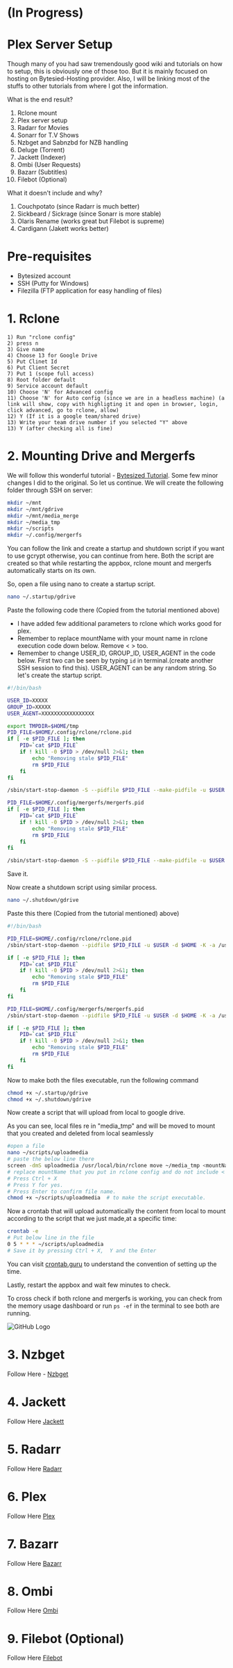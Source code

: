 # (In Progress)
# Plex Server Setup 

Though many of you had saw tremendously good wiki and tutorials on how to setup, this is obviously one of those too. But it is mainly focused on hosting on Bytesied-Hosting provider. Also, I will be linking most of the stuffs to other tutorials from where I got the information. 

What is the end result?
  1. Rclone mount
  2. Plex server setup
  3. Radarr for Movies
  4. Sonarr for T.V Shows
  5. Nzbget and Sabnzbd for NZB handling 
  6. Deluge (Torrent)
  7. Jackett (Indexer)
  8. Ombi (User Requests)
  9. Bazarr (Subtitles)
  10. Filebot (Optional)

What it doesn't include and why?
  1. Couchpotato (since Radarr is much better)
  2. Sickbeard / Sickrage (since Sonarr is more stable)
  3. Olaris Rename (works great but Filebot is supreme)
  4. Cardigann (Jakett works better)

# Pre-requisites
  - Bytesized account
  - SSH (Putty for Windows)
  - Filezilla (FTP application for easy handling of files)

# 1. Rclone

	1) Run "rclone config"
	2) press n
	3) Give name
	4) Choose 13 for Google Drive
	5) Put Clinet Id
	6) Put Client Secret
	7) Put 1 (scope full access)
	8) Root folder default
	9) Service account default
	10) Choose 'N' for Advanced config
	11) Choose 'N' for Auto config (since we are in a headless machine) (a link will show, copy with highligting it and open in browser, login, click advanced, go to rclone, allow)
	12) Y (If it is a google team/shared drive)
	13) Write your team drive number if you selected "Y" above
	13) Y (after checking all is fine)

# 2. Mounting Drive and Mergerfs

We will follow this wonderful tutorial - [Bytesized Tutorial](https://bytesized-hosting.com/pages/setting-up-rclone-mergerfs-and-crontab-for-automated-cloud-storage). Some few minor changes I did to the original. So let us continue.
We will create the following folder through SSH on server:

```sh
mkdir ~/mnt
mkdir ~/mnt/gdrive
mkdir ~/mnt/media_merge
mkdir ~/media_tmp
mkdir ~/scripts
mkdir ~/.config/mergerfs
```

You can follow the link and create a startup and shutdown script if you want to use gcrypt otherwise, you can continue from here. Both the script are created so that while restarting the appbox, rclone mount and mergerfs automatically starts on its own.

So, open a file using nano to create a startup script.

```sh
nano ~/.startup/gdrive
```

Paste the following code there (Copied from the tutorial mentioned above)

- I have added few additional parameters to rclone which works good for plex.
- Remember to replace mountName with your mount name in rclone execution code down below. Remove < > too.
- Remember to change USER_ID, GROUP_ID, USER_AGENT in the code below. First two can be seen by typing ```id``` in terminal.(create another SSH session to find this). USER_AGENT can be any random string. So let's create the startup script.

```sh
#!/bin/bash

USER_ID=XXXXX
GROUP_ID=XXXXX
USER_AGENT=XXXXXXXXXXXXXXXXX

export TMPDIR=$HOME/tmp
PID_FILE=$HOME/.config/rclone/rclone.pid
if [ -e $PID_FILE ]; then
    PID=`cat $PID_FILE`
    if ! kill -0 $PID > /dev/null 2>&1; then
        echo "Removing stale $PID_FILE"
        rm $PID_FILE
    fi
fi

/sbin/start-stop-daemon -S --pidfile $PID_FILE --make-pidfile -u $USER -d $HOME -b -a /usr/local/bin/rclone -- mount <mountName>: ~/mnt/gdrive --allow-other --user-agent="$USER_AGENT" --timeout 1h --dir-cache-time 72h  --poll-interval 15s --vfs-read-chunk-size 16M --uid $USER_ID --gid $GROUP_ID --vfs-cache-mode writes

PID_FILE=$HOME/.config/mergerfs/mergerfs.pid
if [ -e $PID_FILE ]; then
    PID=`cat $PID_FILE`
    if ! kill -0 $PID > /dev/null 2>&1; then
        echo "Removing stale $PID_FILE"
        rm $PID_FILE
    fi
fi

/sbin/start-stop-daemon -S --pidfile $PID_FILE --make-pidfile -u $USER -d $HOME -b -a /usr/bin/mergerfs -- -f -o defaults,sync_read,auto_cache,use_ino,allow_other,func.getattr=newest,category.action=all,category.create=ff $HOME/media_tmp:$HOME/mnt/gdrive $HOME/mnt/media_merge
```

Save it.

Now create a shutdown script using similar process.

```sh
nano ~/.shutdown/gdrive
```
Paste this there (Copied from the tutorial mentioned) above)
```sh
#!/bin/bash

PID_FILE=$HOME/.config/rclone/rclone.pid
/sbin/start-stop-daemon --pidfile $PID_FILE -u $USER -d $HOME -K -a /usr/local/bin/rclone

if [ -e $PID_FILE ]; then
    PID=`cat $PID_FILE`
    if ! kill -0 $PID > /dev/null 2>&1; then
        echo "Removing stale $PID_FILE"
        rm $PID_FILE
    fi
fi

PID_FILE=$HOME/.config/mergerfs/mergerfs.pid
/sbin/start-stop-daemon --pidfile $PID_FILE -u $USER -d $HOME -K -a /usr/bin/mergerfs

if [ -e $PID_FILE ]; then
    PID=`cat $PID_FILE`
    if ! kill -0 $PID > /dev/null 2>&1; then
        echo "Removing stale $PID_FILE"
        rm $PID_FILE
    fi
fi
```
Now to make both the files executable, run the following command
```sh
chmod +x ~/.startup/gdrive
chmod +x ~/.shutdown/gdrive
```

Now create a script that will upload from local to google drive.

As you can see, local files re in "media_tmp" and will be moved to mount that you created and deleted from local seamlessly 

```sh
#open a file
nano ~/scripts/uploadmedia
# paste the below line there
screen -dmS uploadmedia /usr/local/bin/rclone move ~/media_tmp <mountName>: --delete-empty-src-dirs -v --stats 5s 
# replace mountName that you put in rclone config and do not include < >
# Press Ctrl + X
# Press Y for yes.
# Press Enter to confirm file name.
chmod +x ~/scripts/uploadmedia  # to make the script executable.
```
Now a crontab that will upload automatically the content from local to mount according to the script that we just made,at a specific time:
```sh
crontab -e
# Put below line in the file
0 5 * * * ~/scripts/uploadmedia
# Save it by pressing Ctrl + X,  Y and the Enter
```

You can visit [crontab.guru](https://crontab.guru/) to understand the convention of setting up the time.

Lastly, restart the appbox and wait few minutes to check.

To cross check if both rclone and mergerfs is working, you can check from the memory usage dashboard or run ```ps -ef``` in the terminal to see both are running. 

![GitHub Logo](./images/mergerfs.jpg)


# 3. Nzbget

Follow Here - [Nzbget](https://github.com/pranscript/plex_bytesized/tree/master/nzbget)

# 4. Jackett

Follow Here [Jackett](https://github.com/pranscript/plex_bytesized/tree/master/jackett)

# 5. Radarr

Follow Here [Radarr](https://github.com/pranscript/plex_bytesized/tree/master/radarr)

# 6. Plex

Follow Here [Plex](https://github.com/pranscript/plex_bytesized/tree/master/plex)

# 7. Bazarr

Follow Here [Bazarr](https://github.com/pranscript/plex_bytesized/tree/master/bazarr)

# 8. Ombi

Follow Here [Ombi](https://github.com/pranscript/plex_bytesized/tree/master/ombi)

# 9. Filebot (Optional)

Follow Here [Filebot](https://github.com/pranscript/plex_bytesized/tree/master/filebot)



